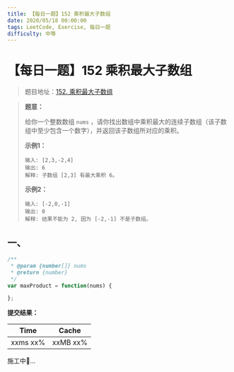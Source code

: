 ```yaml
---
title: 【每日一题】152 乘积最大子数组
date: 2020/05/18 00:00:00
tags: LeetCode, Exercise, 每日一题
difficulty: 中等
---
```


# 【每日一题】152 乘积最大子数组

<ClientOnly>
  <display-bar :displayData="$frontmatter"></display-bar>
</ClientOnly>

> 题目地址：[152. 乘积最大子数组](https://leetcode-cn.com/problems/maximum-product-subarray/)

> **题意：**
>
> 给你一个整数数组 `nums` ，请你找出数组中乘积最大的连续子数组（该子数组中至少包含一个数字），并返回该子数组所对应的乘积。
>
> **示例1：**
>
> ```
> 输入: [2,3,-2,4]
> 输出: 6
> 解释: 子数组 [2,3] 有最大乘积 6。
> ```
>
> **示例2：**
>
> ```
> 输入: [-2,0,-1]
> 输出: 0
> 解释: 结果不能为 2, 因为 [-2,-1] 不是子数组。
> ```

## 一、

```js
/**
 * @param {number[]} nums
 * @return {number}
 */
var maxProduct = function(nums) {

};
```

**提交结果：**

| Time     | Cache    |
| -------- | -------- |
| xxms xx% | xxMB xx% |

施工中🚧...

